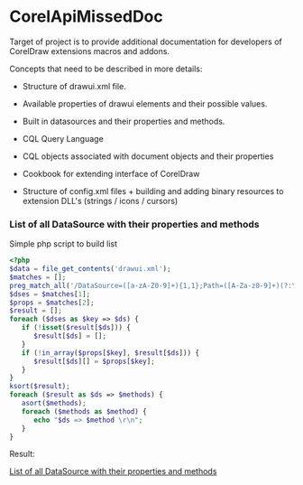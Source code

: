 # CorelApiMissedDoc

Target of project is to provide additional documentation for developers of CorelDraw extensions macros and addons.

Concepts that need to be described in more details:

*  Structure of drawui.xml file.

*  Available properties of drawui elements and their possible values.

*  Built in datasources and their properties and methods.

*  CQL Query Language

*  CQL objects associated with document objects and their properties 
*  Cookbook for extending interface of CorelDraw
*  Structure of config.xml files + building and adding binary resources to extension DLL's (strings / icons / cursors)

### List of all DataSource with their properties and methods

Simple php script to build list

```php
<?php
$data = file_get_contents('drawui.xml');
$matches = [];
preg_match_all('/DataSource=([a-zA-Z0-9]+){1,1};Path=([A-Za-z0-9]+)(?:\)|;)/', $data, $matches);
$dses = $matches[1];
$props = $matches[2];
$result = [];
foreach ($dses as $key => $ds) {
   if (!isset($result[$ds])) {
      $result[$ds] = [];
   }
   if (!in_array($props[$key], $result[$ds])) {
      $result[$ds][] = $props[$key];
   }
}
ksort($result);
foreach ($result as $ds => $methods) {
   asort($methods);
   foreach ($methods as $method) {
      echo "$ds => $method \r\n";
   }
}
```

Result:

[List of all DataSource with their properties and methods](./DSList.md)